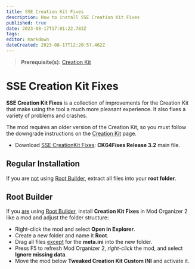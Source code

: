 ```yaml
---
title: SSE Creation Kit Fixes
description: How to install SSE Creation Kit Fixes
published: true
date: 2023-08-17T17:01:22.783Z
tags: 
editor: markdown
dateCreated: 2023-08-17T12:20:57.462Z
---
```


> **Prerequisite(s):** [Creation Kit](/tools/ck)

# SSE Creation Kit Fixes

**SSE Creation Kit Fixes** is a collection of improvements for the Creation Kit that make using the tool a much more pleasant experience. It also fixes a variety of problems and crashes.

The mod requires an older version of the Creation Kit, so you must follow the downgrade instructions on the [Creation Kit](/tools/ck) page.

- Download [SSE CreationKit Fixes](https://www.nexusmods.com/skyrimspecialedition/mods/20061?tab=files): **CK64Fixes Release 3.2** main file.

## Regular Installation

If you are <u>not</u> using [Root Builder](/mo2/root-builder), extract all files into your **root folder**.

## Root Builder

If you <u>are</u> using [Root Builder](/mo2/root-builder), install **Creation Kit Fixes** in Mod Organizer 2 like a mod and adjust the folder structure:

- Right-click the mod and select **Open in Explorer**.
- Create a new folder and name it **Root**.
- Drag all files <u>except</u> for the **meta.ini** into the new folder.
- Press F5 to refresh Mod Organizer 2, *right-click* the mod, and select **Ignore missing data**.
- Move the mod below **Tweaked Creation Kit Custom INI** and activate it.
